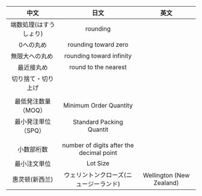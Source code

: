 **中文**|**日文**|**英文**
:-----:|:-----:|:-----:
 |端数処理(はすうしょり)|rounding
 |0への丸め|rounding toward zero
 |無限大への丸め |rounding toward infinity
 |最近接丸め|round to the nearest
 |切り捨て・切り上げ| 
 | | 
 |最低発注数量（MOQ）|Minimum Order Quantity
 |最小発注単位（SPQ）|Standard Packing Quantit
 | | 
 | | 
 |小数部桁数|number of digits after the decimal point
 |最小注文単位|Lot Size
惠灵顿(新西兰)|ウェリントンクローズ(ニュージーランド)|Wellington (New Zealand)
